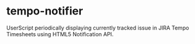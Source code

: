 # tempo-notifier
UserScript periodically displaying currently tracked issue in JIRA Tempo Timesheets using HTML5 Notification API.

